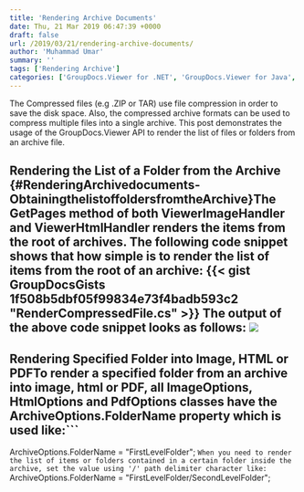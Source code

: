 ```yaml
---
title: 'Rendering Archive Documents'
date: Thu, 21 Mar 2019 06:47:39 +0000
draft: false
url: /2019/03/21/rendering-archive-documents/
author: 'Muhammad Umar'
summary: ''
tags: ['Rendering Archive']
categories: ['GroupDocs.Viewer for .NET', 'GroupDocs.Viewer for Java', 'GroupDocs.Viewer Product Family']
---
```


The Compressed files (e.g .ZIP or TAR) use file compression in order to save the disk space. Also, the compressed archive formats can be used to compress multiple files into a single archive. This post demonstrates the usage of the GroupDocs.Viewer API to render the list of files or folders from an archive file.

## Rendering the List of a Folder from the Archive {#RenderingArchivedocuments-ObtainingthelistoffoldersfromtheArchive}The **GetPages** method of both **ViewerImageHandler** and **ViewerHtmlHandler** renders the items from the root of archives. The following code snippet shows that how simple is to render the list of items from the root of an archive: {{< gist GroupDocsGists 1f508b5dbf05f99834e73f4badb593c2 "RenderCompressedFile.cs" >}} The output of the above code snippet looks as follows: ![](http://blog.groupdocs.com/wp-content/uploads/sites/4/2019/03/sample-e1553083534996.jpeg)

## Rendering Specified Folder into Image, HTML or PDFTo render a specified folder from an archive into image, html or PDF, all **ImageOptions**, **HtmlOptions** and **PdfOptions** classes have the **ArchiveOptions.FolderName** property which is used like:```
ArchiveOptions.FolderName = "FirstLevelFolder";
```When you need to render the list of items or folders contained in a certain folder inside the archive, set the value using '/' path delimiter character like:```
ArchiveOptions.FolderName = "FirstLevelFolder/SecondLevelFolder";
```The following example shows the rendering of a list of items from a folder "SecondLevelFolder" which is contained inside the "FirstLevelFolder" of the archive: {{< gist GroupDocsGists ec8f73ac96057305ee175ffa448490af "RenderSpecifiedFolderFromArchive.cs" >}} If the rendering into PDF file is required, you can write the code as follows: {{< gist GroupDocsGists 37930f2cdad27d3c3b8b247e867bc83b "RenderCertainFolderIntoPDF.cs" >}} The complete ready to run code sample is available on [GitHub](https://github.com/groupdocs-viewer/GroupDocs.Viewer-for-.NET/).




